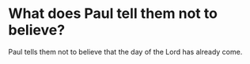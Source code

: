 # What does Paul tell them not to believe?

Paul tells them not to believe that the day of the Lord has already come.
